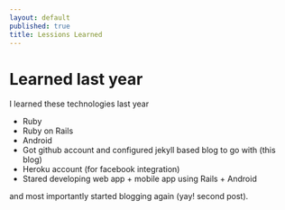 ```yaml
---
layout: default
published: true
title: Lessions Learned
---
```


# Learned last year

I learned these technologies last year
* Ruby
* Ruby on Rails
* Android
* Got github account and configured jekyll based blog to go with (this blog)
* Heroku account (for facebook integration)
* Stared developing web app + mobile app using Rails + Android

and most importantly started blogging again (yay! second post).